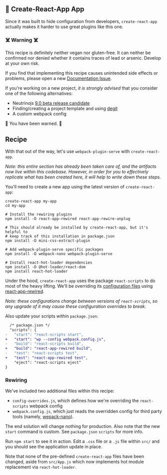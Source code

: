 ## 🍲 Create-React-App App

Since it was built to hide configuration from developers, `create-react-app` actually makes it harder to use great plugins like this one.

### ☠️ Warning ☠️

This recipe is definitely neither vegan nor gluten-free. It can neither be confirmed nor denied whether it contains traces of lead or arsenic. Develop at your own risk.

If you find that implementing this recipe causes unintended side effects or problems, please open a new [Documentation Issue](https://github.com/shellscape/webpack-plugin-serve/issues/new?template=DOCS.md).

If you're working on a new project, *it is strongly advised* that you consider
one of the following alternatives:
* Neutrinojs [9.0 beta release candidate](https://github.com/neutrinojs/neutrino/issues/1129)
* Finding/creating a project template and using [degit](https://github.com/Rich-Harris/degit)
* A custom webpack config

🚨 You have been warned. 🚨

## Recipe

With that out of the way, let's use `webpack-plugin-serve` with `create-react-app`.

_Note: this entire section has already been taken care of, and the artifacts now live within this codebase. However, in order for you to effectively replicate what has been created here, it will help to write down these steps._

You'll need to create a new app using the latest version of `create-react-app`:

```console
create-react-app my-app
cd my-app

# Install the rewiring plugins
npm install -D react-app-rewired react-app-rewire-unplug

# This should already be installed by create-react-app, but it's helpful to
# keep track of this installation in package.json
npm install -D mini-css-extract-plugin

# Add webpack-plugin-serve specific packages
npm install -D webpack-nano webpack-plugin-serve

# Install react-hot-loader dependencies
npm install -D @hot-loader/react-dom
npm install react-hot-loader
```

Under the hood, `create-react-app` uses the package `react-scripts` to do most of the heavy lifting. We'll be overriding its [configuration files](https://github.com/facebook/create-react-app/tree/master/packages/react-scripts/config) using [react-app-rewired](https://github.com/timarney/react-app-rewired).

_Note: these configurations change between versions of `react-scripts`, so any upgrade of it may cause these configuration overrides to break._

Also update your scripts within `package.json`:

```diff
  /* package.json */
  "scripts": {
-   "start": "react-scripts start",
+   "start": "wp --config webpack.config.js",
-   "build": "react-scripts build",
+   "build": "react-app-rewired build",
-   "test": "react-scripts test",
+   "test": "react-app-rewired test",
    "eject": "react-scripts eject"
}
```

### Rewiring

We've included two additional files within this recipe:
* `config-overrides.js`, which defines how we're overriding the `react-scripts` webpack config
* `webpack.config.js`, which just reads the overridden config for third party tools (namely, [wepack-nano](https://github.com/shellscape/webpack-nano)).

The end solution will change nothing for production. Also note that the new `start` command is custom. See `package.json` `scripts` for more info.

Run `npm start` to see it in action. Edit a `.css` file or a `.js` file within `src/` and you should see the application update in place.

Note that none of the pre-defined `create-react-app` files have been changed, aside from `src/App.js` which now implements hot module replacement via `react-hot-loader`.
